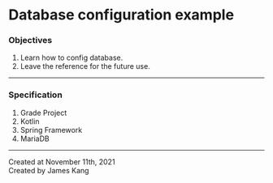 # Database configuration example

### Objectives
1. Learn how to config database.
2. Leave the reference for the future use.
---
### Specification
1. Grade Project
2. Kotlin
3. Spring Framework
4. MariaDB
---
Created at November 11th, 2021<br>
Created by James Kang